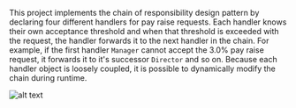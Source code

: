 This project implements the chain of responsibility design pattern by declaring four different handlers for pay raise requests. Each handler knows their own acceptance threshold and when that threshold is exceeded with the request, the handler forwards it to the next handler in the chain. For example, if the first handler `Manager` cannot accept the 3.0% pay raise request, it forwards it to it's successor `Director` and so on. Because each handler object is loosely coupled, it is possible to dynamically modify the chain during runtime.

![alt text](https://github.com/Iepvzaeh/DesignPatterns/blob/master/DP10_chainofresponsibility/UML%2010%20Chain%20of%20Responsibility.png)
